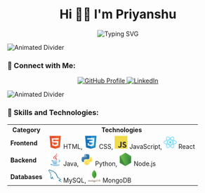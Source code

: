 <!DOCTYPE html>
<html lang="en">
<head>
  <meta charset="UTF-8">
  <meta name="viewport" content="width=device-width, initial-scale=1.0">
  <meta name="description" content="Priyanshu Portfolio - Full Stack Developer, AI Explorer, Flutter Fanatic.">
  <meta name="keywords" content="Priyanshu, Full Stack Developer, Portfolio, GitHub">
  <meta name="author" content="Priyanshu">
  <title>Priyanshu | Full Stack Developer</title>
  <!-- Tailwind CSS CDN -->
  <script src="https://cdn.tailwindcss.com"></script>
</head>
<body class="bg-gray-100 font-sans p-4">

<h1 align="center" class="text-4xl font-bold text-center text-black">Hi ✌🏻 I'm Priyanshu</h1>

<p align="center" class="text-center my-4">
  <img src="https://readme-typing-svg.herokuapp.com?font=Fira+Code&weight=600&size=22&pause=1000&color=343434&center=true&vCenter=true&width=440&height=45&lines=Hey%2C+I'm+Priyanshu!;Full+Stack+Developer;AI+Explorer;Lifelong+Learner" alt="Typing SVG">
</p>

<img src="https://user-images.githubusercontent.com/74038190/212284100-561aa473-3905-4a80-b561-0d28506553ee.gif" class="my-8 mx-auto" alt="Animated Divider">

<h3 class="text-center text-xl font-semibold">🌟 Connect with Me:</h3>
<p align="center" class="text-center flex justify-center space-x-4">
  <a href="https://github.com/priyanshu-it" target="_blank" aria-label="GitHub Profile">
    <img src="https://img.shields.io/badge/GitHub-181717?style=for-the-badge&logo=github&logoColor=white" alt="GitHub Profile">
  </a> 
  <a href="https://www.linkedin.com/in/priyanshu-in/" target="_blank" aria-label="LinkedIn Profile">
    <img src="https://img.shields.io/badge/LinkedIn-0077b5?style=for-the-badge&logo=linkedin&logoColor=white" alt="LinkedIn">
  </a>
</p>

<img src="https://user-images.githubusercontent.com/74038190/212284100-561aa473-3905-4a80-b561-0d28506553ee.gif" class="my-8 mx-auto" alt="Animated Divider">

<h3 class="text-2xl font-semibold">🔎 Skills and Technologies:</h3>
<table align="center" class="table-auto w-3/4 mx-auto mt-4 text-white bg-gray-800 border border-gray-600">
  <tr>
    <th class="p-4 text-left bg-gray-900">Category</th>
    <th class="p-4 text-left bg-gray-900">Technologies</th>
  </tr>
  <tr>
    <td class="p-4"><strong>Frontend</strong></td>
    <td class="p-4">
      <span class="inline-block mr-2">
        <img src="https://raw.githubusercontent.com/devicons/devicon/master/icons/html5/html5-original.svg" width="30" height="30" alt="HTML5">
      </span>HTML, 
      <span class="inline-block mr-2">
        <img src="https://raw.githubusercontent.com/devicons/devicon/master/icons/css3/css3-original.svg" width="30" height="30" alt="CSS3">
      </span>CSS, 
      <span class="inline-block mr-2">
        <img src="https://raw.githubusercontent.com/devicons/devicon/master/icons/javascript/javascript-original.svg" width="30" height="30" alt="JavaScript">
      </span>JavaScript,
      <span class="inline-block mr-2">
        <img src="https://raw.githubusercontent.com/devicons/devicon/master/icons/react/react-original.svg" width="30" height="30" alt="React">
      </span>React
    </td>
  </tr>
  <tr>
    <td class="p-4"><strong>Backend</strong></td>
    <td class="p-4">
      <span class="inline-block mr-2">
        <img src="https://raw.githubusercontent.com/devicons/devicon/master/icons/java/java-original.svg" width="30" height="30" alt="Java">
      </span>Java,
      <span class="inline-block mr-2">
        <img src="https://raw.githubusercontent.com/devicons/devicon/master/icons/python/python-original.svg" width="30" height="30" alt="Python">
      </span>Python,
      <span class="inline-block mr-2">
        <img src="https://raw.githubusercontent.com/devicons/devicon/master/icons/nodejs/nodejs-original.svg" width="30" height="30" alt="Node.js">
      </span>Node.js
    </td>
  </tr>
  <tr>
    <td class="p-4"><strong>Databases</strong></td>
    <td class="p-4">
      <span class="inline-block mr-2">
        <img src="https://raw.githubusercontent.com/devicons/devicon/master/icons/mysql/mysql-original.svg" width="30" height="30" alt="MySQL">
      </span>MySQL, 
      <span class="inline-block mr-2">
        <img src="https://raw.githubusercontent.com/devicons/devicon/master/icons/mongodb/mongodb-original-wordmark.svg" width="30" height="30" alt="MongoDB">
      </span>MongoDB
    </td>
  </tr>
</table>
</body>
</html>
